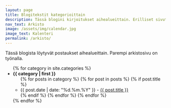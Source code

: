 ```yaml
---
layout: page
title: Blogitekstit kategorioittain
description: Tässä blogini kirjoitukset aihealueittain. Erilliset sivut löytyvät navigaatiopalkista.
nav_text: Arkisto
image: /assets/img/calendar.jpg
image_text: Kalenteri
permalink: /arkisto/
---
```

Tässä blogista löytyvät postaukset aihealueittain. Parempi arkistosivu on työnalla.

<ul>
{% for category in site.categories %}
  <li> <strong>{{ category | first }}</strong>
    <ul>
    {% for posts in category %}
      {% for post in posts %}
        {% if post.title %}
        <li> {{ post.date | date: "%d.%m.%Y" }} - <a href="{{ post.url }}">{{ post.title }}</a></li>
        {% endif %}
      {% endfor %}
    {% endfor %}
    </ul>
  </li>
{% endfor %}
</ul>
